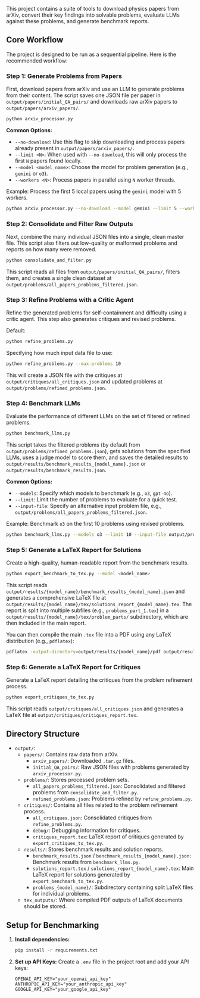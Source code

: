 This project contains a suite of tools to download physics papers from arXiv, convert their key findings into solvable problems, evaluate LLMs against these problems, and generate benchmark reports.

## Core Workflow

The project is designed to be run as a sequential pipeline. Here is the recommended workflow:

### Step 1: Generate Problems from Papers
First, download papers from arXiv and use an LLM to generate problems from their content. The script saves one JSON file per paper in `output/papers/initial_QA_pairs/` and downloads raw arXiv papers to `output/papers/arxiv_papers/`.

```bash
python arxiv_processor.py
```

**Common Options:**
- `--no-download`: Use this flag to skip downloading and process papers already present in `output/papers/arxiv_papers/`.
- `--limit <N>`: When used with `--no-download`, this will only process the first `N` papers found locally.
- `--model <model_name>`: Choose the model for problem generation (e.g., `gemini` or `o3`).
- `--workers <N>`: Process papers in parallel using `N` worker threads.

Example: Process the first 5 local papers using the `gemini` model with 5 workers.
```bash
python arxiv_processor.py --no-download --model gemini --limit 5 --workers 5
```

### Step 2: Consolidate and Filter Raw Outputs
Next, combine the many individual JSON files into a single, clean master file. This script also filters out low-quality or malformed problems and reports on how many were removed.

```bash
python consolidate_and_filter.py
```
This script reads all files from `output/papers/initial_QA_pairs/`, filters them, and creates a single clean dataset at `output/problems/all_papers_problems_filtered.json`.

### Step 3: Refine Problems with a Critic Agent
Refine the generated problems for self-containment and difficulty using a critic agent. This step also generates critiques and revised problems.

Default: 
```bash
python refine_problems.py
```
Specifying how much input data file to use: 
```bash
python refine_problems.py --max-problems 10
```

This will create a JSON file with the critiques at `output/critiques/all_critiques.json` and updated problems at `output/problems/refined_problems.json`.

### Step 4: Benchmark LLMs
Evaluate the performance of different LLMs on the set of filtered or refined problems.

```bash
python benchmark_llms.py
```
This script takes the filtered problems (by default from `output/problems/refined_problems.json`), gets solutions from the specified LLMs, uses a judge model to score them, and saves the detailed results to `output/results/benchmark_results_{model_name}.json` or `output/results/benchmark_results.json`.

**Common Options:**
*   `--models`: Specify which models to benchmark (e.g., `o3`, `gpt-4o`).
*   `--limit`: Limit the number of problems to evaluate for a quick test.
*   `--input-file`: Specify an alternative input problem file, e.g., `output/problems/all_papers_problems_filtered.json`.

Example: Benchmark `o3` on the first 10 problems using revised problems.
```bash
python benchmark_llms.py --models o3 --limit 10 --input-file output/problems/refined_problems.json
```

### Step 5: Generate a LaTeX Report for Solutions
Create a high-quality, human-readable report from the benchmark results.

```bash
python export_benchmark_to_tex.py --model <model_name>
```
This script reads `output/results/{model_name}/benchmark_results_{model_name}.json` and generates a comprehensive LaTeX file at `output/results/{model_name}/tex/solutions_report_{model_name}.tex`. The report is split into multiple subfiles (e.g., `problems_part_1.tex`) in a `output/results/{model_name}/tex/problem_parts/` subdirectory, which are then included in the main report.

You can then compile the main `.tex` file into a PDF using any LaTeX distribution (e.g., `pdflatex`):
```bash
pdflatex -output-directory=output/results/{model_name}/pdf output/results/{model_name}/tex/solutions_report_{model_name}.tex
```

### Step 6: Generate a LaTeX Report for Critiques
Generate a LaTeX report detailing the critiques from the problem refinement process.

```bash
python export_critiques_to_tex.py
```
This script reads `output/critiques/all_critiques.json` and generates a LaTeX file at `output/critiques/critiques_report.tex`.

## Directory Structure

-   `output/`:
    -   `papers/`: Contains raw data from arXiv.
        -   `arxiv_papers/`: Downloaded `.tar.gz` files.
        -   `initial_QA_pairs/`: Raw JSON files with problems generated by `arxiv_processor.py`.
    -   `problems/`: Stores processed problem sets.
        -   `all_papers_problems_filtered.json`: Consolidated and filtered problems from `consolidate_and_filter.py`.
        -   `refined_problems.json`: Problems refined by `refine_problems.py`.
    -   `critiques/`: Contains all files related to the problem refinement process.
        -   `all_critiques.json`: Consolidated critiques from `refine_problems.py`.
        -   `debug/`: Debugging information for critiques.
        -   `critiques_report.tex`: LaTeX report of critiques generated by `export_critiques_to_tex.py`.
    -   `results/`: Stores benchmark results and solution reports.
        -   `benchmark_results.json` / `benchmark_results_{model_name}.json`: Benchmark results from `benchmark_llms.py`.
        -   `solutions_report.tex` / `solutions_report_{model_name}.tex`: Main LaTeX report for solutions generated by `export_benchmark_to_tex.py`.
        -   `problems_{model_name}/`: Subdirectory containing split LaTeX files for individual problems.
    -   `tex_outputs/`: Where compiled PDF outputs of LaTeX documents should be stored.

## Setup for Benchmarking

1.  **Install dependencies:**
    ```bash
    pip install -r requirements.txt
    ```

2.  **Set up API Keys:** Create a `.env` file in the project root and add your API keys:
    ```
    OPENAI_API_KEY="your_openai_api_key"
    ANTHROPIC_API_KEY="your_anthropic_api_key"
    GOOGLE_API_KEY="your_google_api_key"
    ```
